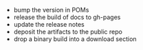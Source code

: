 * bump the version in POMs
* release the build of docs to gh-pages
* update the release notes
* deposit the artifacts to the public repo
* drop a binary build into a download section